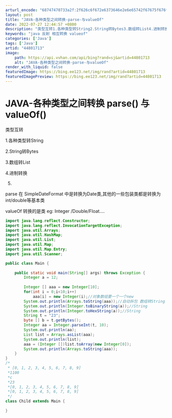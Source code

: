 ```yaml
---
arturl_encode: "68747470733a2f:2f626c6f672e6373646e2e6e65742f67675f676f676f696e67:2f61727469636c652f64657461696c732f3434383031373133"
layout: post
title: "JAVA-各种类型之间转换-parse-与valueOf"
date: 2022-07-27 12:44:57 +0800
description: "类型互转1.各种类型转String2.String转Bytes3.数组转List4.进制转换5.im"
keywords: "java 反射 相互转换 valueof"
categories: ['Java']
tags: ['Java']
artid: "44801713"
image:
    path: https://api.vvhan.com/api/bing?rand=sj&artid=44801713
    alt: "JAVA-各种类型之间转换-parse-与valueOf"
render_with_liquid: false
featuredImage: https://bing.ee123.net/img/rand?artid=44801713
featuredImagePreview: https://bing.ee123.net/img/rand?artid=44801713
---
```


# JAVA-各种类型之间转换 parse() 与valueOf()

类型互转

1.各种类型转String

2.String转Bytes

3.数组转List

4.进制转换

5.

parse 在 SimpleDateFormat 中是转换为Date类,其他的一些包装类都是转换为int/double等基本类

valueOf 转换的是类 eg: Integer /Double/Float....

```java
import java.lang.reflect.Constructor;
import java.lang.reflect.InvocationTargetException;
import java.util.Arrays;
import java.util.HashMap;
import java.util.List;
import java.util.Map;
import java.util.Map.Entry;
import java.util.Scanner;

public class Main {
	
	public static void main(String[] args) throws Exception {
		Integer a = 12;
		
		Integer [] aaa = new Integer[10];
		for(int i = 0;i<10;i++)
			aaa[i] = new Integer(i);//对象数组要一个一个new
		System.out.println(Arrays.toString(aaa));//自动拆包 数组转String
		System.out.println(Integer.toBinaryString(a));//String
		System.out.println(Integer.toHexString(a));//String
		String t = "23";
		byte [] b = t.getBytes();
		Integer aa = Integer.parseInt(t, 10);
		System.out.println(aa);
		List list = Arrays.asList(aaa);	
		System.out.println(list);
		aaa = (Integer [])list.toArray(new Integer[0]);
		System.out.println(Arrays.toString(aaa));
	}
}
/*
 * [0, 1, 2, 3, 4, 5, 6, 7, 8, 9]
 *1100
 *c
 *23
 *[0, 1, 2, 3, 4, 5, 6, 7, 8, 9]
 *[0, 1, 2, 3, 4, 5, 6, 7, 8, 9]
 */
class Child extends Main {
	
}
```